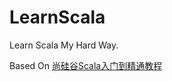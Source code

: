 # LearnScala
Learn Scala My Hard Way.

Based On [尚硅谷Scala入门到精通教程](https://www.bilibili.com/video/BV1Xh411S7bP?p=1)
